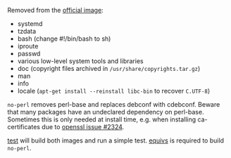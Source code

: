Removed from the [official image](https://registry.hub.docker.com/_/debian/):

 - systemd
 - tzdata
 - bash (change #!/bin/bash to sh)
 - iproute
 - passwd
 - various low-level system tools and libraries
 - doc (copyright files archived in `/usr/share/copyrights.tar.gz`)
 - man
 - info
 - locale (`apt-get install --reinstall libc-bin` to recover `C.UTF-8`)

`no-perl` removes perl-base and replaces debconf with cdebconf. Beware that many packages have an undeclared dependency on perl-base.
Sometimes this is only needed at install time, e.g. when installing ca-certificates due to [openssl issue #2324](http://rt.openssl.org/Ticket/Display.html?id=2324).

[test](test) will build both images and run a simple test. [equivs](https://packages.debian.org/equivs) is required to build `no-perl`.